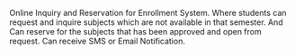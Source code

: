 Online Inquiry and Reservation for Enrollment System.
Where students can request and inquire subjects which are not available in that semester.
And Can reserve for the subjects that has been approved and open from request.
Can receive SMS or Email Notification.
